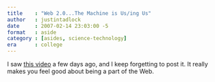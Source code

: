 ```yaml
---
title    : "Web 2.0...The Machine is Us/ing Us"
author   : justintadlock
date     : 2007-02-14 23:03:00 -5
format   : aside
category : [asides, science-technology]
era      : college
---
```


I saw [this video](http://youtube.com/watch?v=6gmP4nk0EOE) a few days ago, and I keep forgetting to post it.  It really makes you feel good about being a part of the Web.
